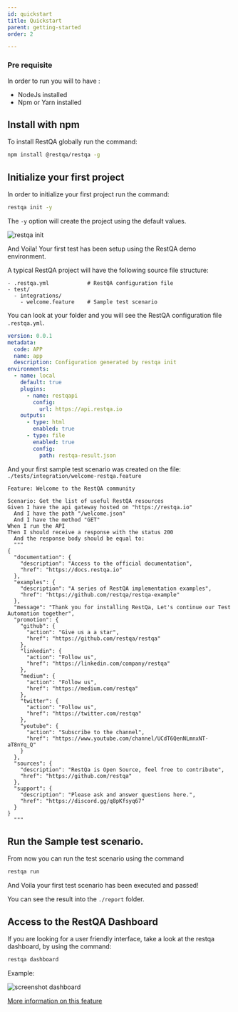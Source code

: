 ```yaml
---
id: quickstart
title: Quickstart
parent: getting-started
order: 2

---
```



### Pre requisite

In order to run you will to have :

* NodeJs installed
* Npm or Yarn installed

## Install with npm

To install RestQA globally run the command:

```bash
npm install @restqa/restqa -g
```

## Initialize your first project

In order to initialize your first project run the command:

```bash
restqa init -y
```

The `-y` option will create the project using the default values.


![restqa init](../assets/restqa-init.gif)

And Voila! Your first test has been setup using the RestQA demo environment.

A typical RestQA project will have the following source file structure:

```
- .restqa.yml            # RestQA configuration file
- test/
  - integrations/
    - welcome.feature    # Sample test scenario
```

You can look at your folder and you will see the RestQA configuration file `.restqa.yml`.

```yaml title=".restqa.yml"
version: 0.0.1
metadata:
  code: APP
  name: app
  description: Configuration generated by restqa init
environments:
  - name: local
    default: true
    plugins:
      - name: restqapi
        config:
          url: https://api.restqa.io
    outputs:
      - type: html
        enabled: true
      - type: file
        enabled: true
        config:
          path: restqa-result.json
```

And your first sample test scenario was created on the file: `./tests/integration/welcome-restqa.feature`

```gherkin title="./tests/integration/welcome-restqa.feature"
Feature: Welcome to the RestQA community

Scenario: Get the list of useful RestQA resources
Given I have the api gateway hosted on "https://restqa.io"
  And I have the path "/welcome.json"
  And I have the method "GET"
When I run the API
Then I should receive a response with the status 200
  And the response body should be equal to:
  """
{
  "documentation": {
    "description": "Access to the official documentation",
    "href": "https://docs.restqa.io"
  },
  "examples": {
    "description": "A series of RestQA implementation examples",
    "href": "https://github.com/restqa/restqa-example"
  },
  "message": "Thank you for installing RestQa, Let's continue our Test Automation together",
  "promotion": {
    "github": {
      "action": "Give us a a star",
      "href": "https://github.com/restqa/restqa"
    },
    "linkedin": {
      "action": "Follow us",
      "href": "https://linkedin.com/company/restqa"
    },
    "medium": {
      "action": "Follow us",
      "href": "https://medium.com/restqa"
    },
    "twitter": {
      "action": "Follow us",
      "href": "https://twitter.com/restqa"
    },
    "youtube": {
      "action": "Subscribe to the channel",
      "href": "https://www.youtube.com/channel/UCdT6QenNLmnxNT-aT8nYq_Q"
    }
  },
  "sources": {
    "description": "RestQa is Open Source, feel free to contribute",
    "href": "https://github.com/restqa"
  },
  "support": {
    "description": "Please ask and answer questions here.",
    "href": "https://discord.gg/q8pKfsyq67"
  }
}
  """
```

## Run the Sample test scenario.

From now you can run the test scenario using the command

```bash
restqa run
```

And Voila your first test scenario has been executed and passed!

You can see the result into the `./report` folder.

## Access to the RestQA Dashboard

If you are looking for a user friendly interface, take a look at the restqa dashboard, by using the command:

```bash
restqa dashboard
```

Example:

![screenshot dashboard](../assets/screenshot-dashboard.png)

[More information on this feature](./dashboard.md)

